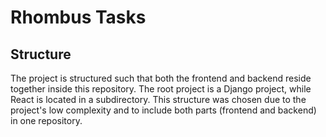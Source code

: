 # Rhombus Tasks

## Structure

The project is structured such that both the frontend and backend reside together inside this repository. The root project is a Django project, while React is located in a subdirectory. This structure was chosen due to the project's low complexity and to include both parts (frontend and backend) in one repository.